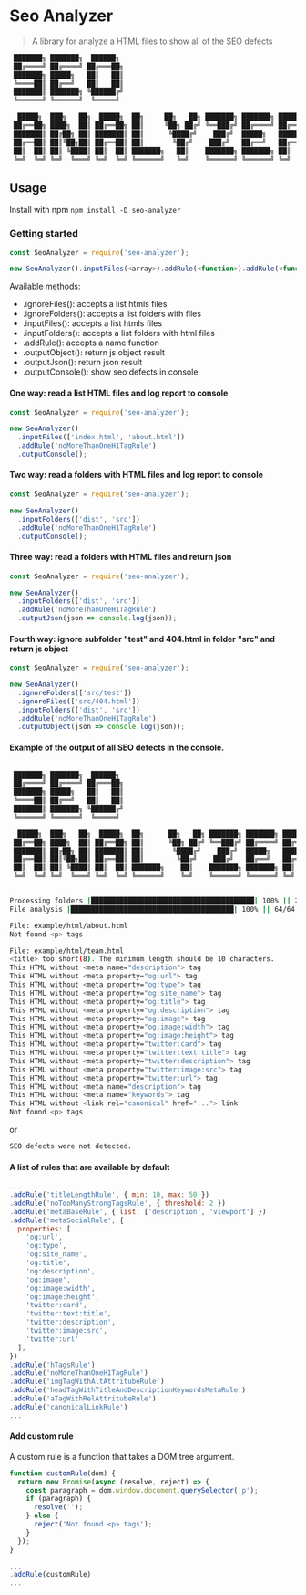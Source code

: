 # Seo Analyzer

> A library for analyze a HTML files to show all of the SEO defects

```bash
 ███████╗ ███████╗  ██████╗  
 ██╔════╝ ██╔════╝ ██╔═══██╗ 
 ███████╗ █████╗   ██║   ██║ 
 ╚════██║ ██╔══╝   ██║   ██║ 
 ███████║ ███████╗ ╚██████╔╝ 
 ╚══════╝ ╚══════╝  ╚═════╝  

  █████╗  ███╗   ██╗  █████╗  ██╗     ██╗   ██╗ ███████╗ ███████╗ ██████╗  
 ██╔══██╗ ████╗  ██║ ██╔══██╗ ██║     ╚██╗ ██╔╝ ╚══███╔╝ ██╔════╝ ██╔══██╗ 
 ███████║ ██╔██╗ ██║ ███████║ ██║      ╚████╔╝    ███╔╝  █████╗   ██████╔╝ 
 ██╔══██║ ██║╚██╗██║ ██╔══██║ ██║       ╚██╔╝    ███╔╝   ██╔══╝   ██╔══██╗ 
 ██║  ██║ ██║ ╚████║ ██║  ██║ ███████╗   ██║    ███████╗ ███████╗ ██║  ██║ 
 ╚═╝  ╚═╝ ╚═╝  ╚═══╝ ╚═╝  ╚═╝ ╚══════╝   ╚═╝    ╚══════╝ ╚══════╝ ╚═╝  ╚═╝ 
```

## Usage

Install with npm `npm install -D seo-analyzer`

### Getting started

```js
const SeoAnalyzer = require('seo-analyzer');

new SeoAnalyzer().inputFiles(<array>).addRule(<function>).addRule(<function>).outputConsole(<console>);
```

Available methods:

* .ignoreFiles(): accepts a list htmls files
* .ignoreFolders(): accepts a list folders with files
* .inputFiles(): accepts a list htmls files
* .inputFolders(): accepts a list folders with html files
* .addRule(): accepts a name function 
* .outputObject(): return js object result 
* .outputJson(): return json result 
* .outputConsole(): show seo defects in console

#### One way: read a list HTML files and log report to console
```js
const SeoAnalyzer = require('seo-analyzer');

new SeoAnalyzer()
  .inputFiles(['index.html', 'about.html'])
  .addRule('noMoreThanOneH1TagRule')
  .outputConsole();
```

#### Two way: read a folders with HTML files and log report to console

```js
const SeoAnalyzer = require('seo-analyzer');

new SeoAnalyzer()
  .inputFolders(['dist', 'src'])
  .addRule('noMoreThanOneH1TagRule')
  .outputConsole();
```

#### Three way: read a folders with HTML files and return json

```js
const SeoAnalyzer = require('seo-analyzer');

new SeoAnalyzer()
  .inputFolders(['dist', 'src'])
  .addRule('noMoreThanOneH1TagRule')
  .outputJson(json => console.log(json));
```

#### Fourth way: ignore subfolder "test" and 404.html in folder "src" and return js object

```js
const SeoAnalyzer = require('seo-analyzer');

new SeoAnalyzer()
  .ignoreFolders(['src/test'])
  .ignoreFiles(['src/404.html'])
  .inputFolders(['dist', 'src'])
  .addRule('noMoreThanOneH1TagRule')
  .outputObject(json => console.log(json));
```

#### Example of the output of all SEO defects in the console.

```bash

 ███████╗ ███████╗  ██████╗  
 ██╔════╝ ██╔════╝ ██╔═══██╗ 
 ███████╗ █████╗   ██║   ██║ 
 ╚════██║ ██╔══╝   ██║   ██║ 
 ███████║ ███████╗ ╚██████╔╝ 
 ╚══════╝ ╚══════╝  ╚═════╝  

  █████╗  ███╗   ██╗  █████╗  ██╗      ██╗   ██╗ ███████╗ ███████╗ ██████╗  
 ██╔══██╗ ████╗  ██║ ██╔══██╗ ██║      ╚██╗ ██╔╝ ╚══███╔╝ ██╔════╝ ██╔══██╗ 
 ███████║ ██╔██╗ ██║ ███████║ ██║       ╚████╔╝    ███╔╝  █████╗   ██████╔╝ 
 ██╔══██║ ██║╚██╗██║ ██╔══██║ ██║        ╚██╔╝    ███╔╝   ██╔══╝   ██╔══██╗ 
 ██║  ██║ ██║ ╚████║ ██║  ██║ ███████╗    ██║    ███████╗ ███████╗ ██║  ██║ 
 ╚═╝  ╚═╝ ╚═╝  ╚═══╝ ╚═╝  ╚═╝ ╚══════╝    ╚═╝    ╚══════╝ ╚══════╝ ╚═╝  ╚═╝ 


Processing folders |████████████████████████████████████████| 100% || 2/2 Folders
File analysis |████████████████████████████████████████| 100% || 64/64 Files

File: example/html/about.html
Not found <p> tags

File: example/html/team.html
<title> too short(8). The minimum length should be 10 characters.
This HTML without <meta name="description"> tag
This HTML without <meta property="og:url"> tag
This HTML without <meta property="og:type"> tag
This HTML without <meta property="og:site_name"> tag
This HTML without <meta property="og:title"> tag
This HTML without <meta property="og:description"> tag
This HTML without <meta property="og:image"> tag
This HTML without <meta property="og:image:width"> tag
This HTML without <meta property="og:image:height"> tag
This HTML without <meta property="twitter:card"> tag
This HTML without <meta property="twitter:text:title"> tag
This HTML without <meta property="twitter:description"> tag
This HTML without <meta property="twitter:image:src"> tag
This HTML without <meta property="twitter:url"> tag
This HTML without <meta name="description"> tag
This HTML without <meta name="keywords"> tag
This HTML without <link rel="canonical" href="..."> link
Not found <p> tags
```

or

```bash
SEO defects were not detected.
```

#### A list of rules that are available by default

```js
...
.addRule('titleLengthRule', { min: 10, max: 50 })
.addRule('noTooManyStrongTagsRule', { threshold: 2 })
.addRule('metaBaseRule', { list: ['description', 'viewport'] })
.addRule('metaSocialRule', {
  properties: [
    'og:url',
    'og:type',
    'og:site_name',
    'og:title',
    'og:description',
    'og:image',
    'og:image:width',
    'og:image:height',
    'twitter:card',
    'twitter:text:title',
    'twitter:description',
    'twitter:image:src',
    'twitter:url'
  ], 
})
.addRule('hTagsRule')
.addRule('noMoreThanOneH1TagRule')
.addRule('imgTagWithAltAttritubeRule')
.addRule('headTagWithTitleAndDescriptionKeywordsMetaRule')
.addRule('aTagWithRelAttritubeRule')
.addRule('canonicalLinkRule')
...
```

#### Add custom rule

A custom rule is a function that takes a DOM tree argument.

```js
function customRule(dom) {
  return new Promise(async (resolve, reject) => {
    const paragraph = dom.window.document.querySelector('p');
    if (paragraph) {
      resolve('');
    } else {
      reject('Not found <p> tags');
    }
  });
}

...
.addRule(customRule)
...
```
